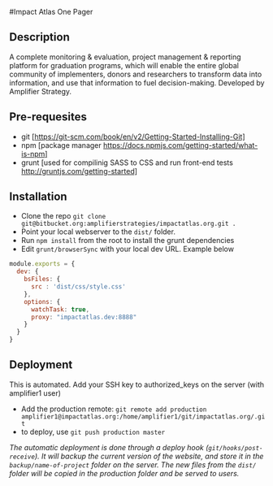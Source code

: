 #Impact Atlas One Pager

## Description
A complete monitoring & evaluation, project management & reporting platform for graduation programs, which will
enable the entire global community of implementers, donors and researchers to transform data into information, and use
that information to fuel decision-making. Developed by Amplifier Strategy.

## Pre-requesites 
+ git [https://git-scm.com/book/en/v2/Getting-Started-Installing-Git]
+ npm [package manager https://docs.npmjs.com/getting-started/what-is-npm]
+ grunt [used for compilinig SASS to CSS and run front-end tests http://gruntjs.com/getting-started]

## Installation
+ Clone the repo `git clone git@bitbucket.org:amplifierstrategies/impactatlas.org.git .`
+ Point your local webserver to the `dist/` folder.
+ Run `npm install` from the root to install the grunt dependencies
+ Edit `grunt/browserSync` with your local dev URL. Example below

```javascript
module.exports = {
  dev: {
    bsFiles: {
      src : 'dist/css/style.css'
    },
    options: {
      watchTask: true,
      proxy: "impactatlas.dev:8888"
    }
  }
}
```

## Deployment
This is automated. Add your SSH key to authorized_keys on the server (with amplifier1 user)

+ Add the production remote: `git remote add production amplifier1@impactatlas.org:/home/amplifier1/git/impactatlas.org/.git`
+ to deploy, use `git push production master`

*The automatic deployment is done through a deploy hook (`git/hooks/post-receive`). It will backup the current version of the website, and store it  in the `backup/name-of-project` folder on the server. The new files from the `dist/` folder will be copied in the production folder and be served to users.*